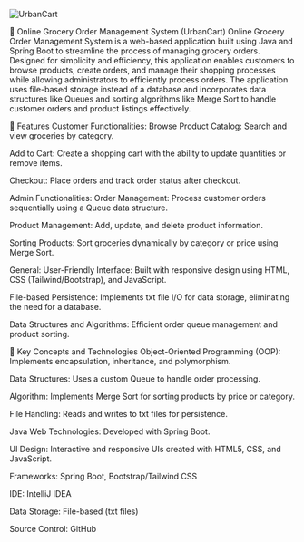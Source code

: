 
![UrbanCart](https://github.com/user-attachments/assets/fd863811-69f4-4a44-a643-56d6dedb5c14)


🛒 Online Grocery Order Management System (UrbanCart)
Online Grocery Order Management System is a web-based application built using Java and Spring Boot to streamline the process of managing grocery orders. Designed for simplicity and efficiency, this application enables customers to browse products, create orders, and manage their shopping processes while allowing administrators to efficiently process orders. The application uses file-based storage instead of a database and incorporates data structures like Queues and sorting algorithms like Merge Sort to handle customer orders and product listings effectively.

📝 Features
Customer Functionalities:
Browse Product Catalog: Search and view groceries by category.

Add to Cart: Create a shopping cart with the ability to update quantities or remove items.

Checkout: Place orders and track order status after checkout.

Admin Functionalities:
Order Management: Process customer orders sequentially using a Queue data structure.

Product Management: Add, update, and delete product information.

Sorting Products: Sort groceries dynamically by category or price using Merge Sort.

General:
User-Friendly Interface: Built with responsive design using HTML, CSS (Tailwind/Bootstrap), and JavaScript.

File-based Persistence: Implements txt file I/O for data storage, eliminating the need for a database.

Data Structures and Algorithms: Efficient order queue management and product sorting.

🌟 Key Concepts and Technologies
Object-Oriented Programming (OOP): Implements encapsulation, inheritance, and polymorphism.

Data Structures: Uses a custom Queue to handle order processing.

Algorithm: Implements Merge Sort for sorting products by price or category.

File Handling: Reads and writes to txt files for persistence.

Java Web Technologies: Developed with Spring Boot.

UI Design: Interactive and responsive UIs created with HTML5, CSS, and JavaScript.

Frameworks: Spring Boot, Bootstrap/Tailwind CSS

IDE: IntelliJ IDEA

Data Storage: File-based (txt files)

Source Control: GitHub
